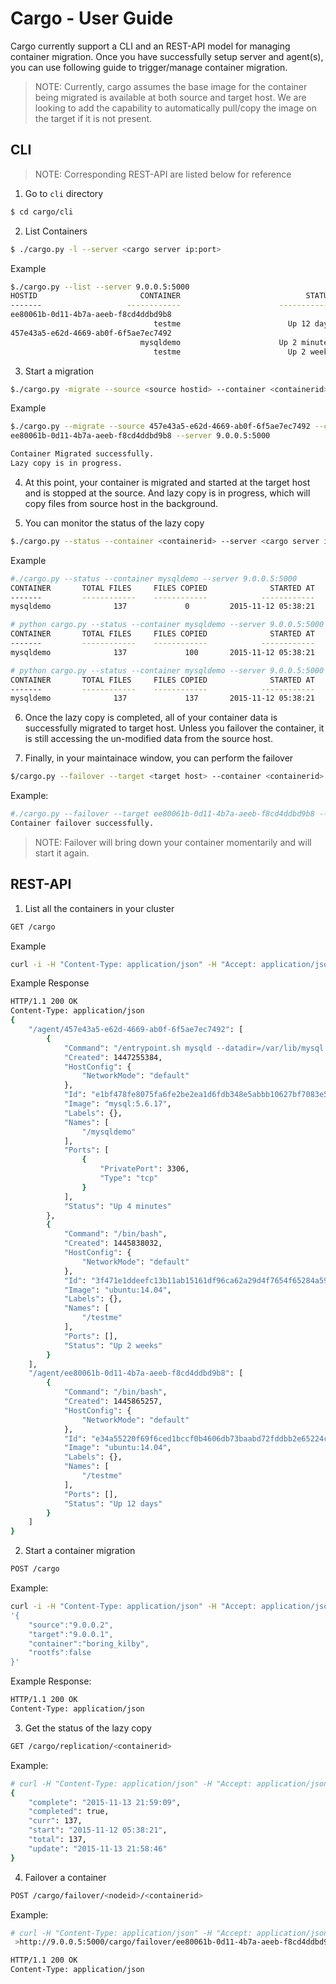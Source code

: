 Cargo - User Guide
==========================================

Cargo currently support a CLI and an REST-API model for managing container migration.
Once you have successfully setup server and agent(s), you can use following guide to 
trigger/manage container migration.

> NOTE: Currently, cargo assumes the base image for the container being migrated is 
available at both source and target host. We are looking to add the capability to 
automatically pull/copy the image on the target if it is not present.

CLI
-----------------------------------
> NOTE: Corresponding REST-API are listed below for reference

1) Go to `cli` directory
```bash
$ cd cargo/cli
```

2) List Containers
```bash
$ ./cargo.py -l --server <cargo server ip:port>
```

Example
```bash
$./cargo.py --list --server 9.0.0.5:5000
HOSTID                       CONTAINER                            STATUS
-------                   ------------                      ------------
ee80061b-0d11-4b7a-aeeb-f8cd4ddbd9b8
                                testme                        Up 12 days
457e43a5-e62d-4669-ab0f-6f5ae7ec7492
                             mysqldemo                      Up 2 minutes
                                testme                        Up 2 weeks

```

3) Start a migration
```bash
$./cargo.py -migrate --source <source hostid> --container <containerid> --target <target hostid> --server <cargo server ip:port>
```
Example
```bash
$./cargo.py --migrate --source 457e43a5-e62d-4669-ab0f-6f5ae7ec7492 --container mysqldemo --target
ee80061b-0d11-4b7a-aeeb-f8cd4ddbd9b8 --server 9.0.0.5:5000

Container Migrated successfully.
Lazy copy is in progress.

```

4) At this point, your container is migrated and started at the target host and is stopped at the source.
   And lazy copy is in progress, which will copy files from source host in the background.

5) You can monitor the status of the lazy copy 
```bash
$./cargo.py --status --container <containerid> --server <cargo server ip:port>
```

Example
```bash
#./cargo.py --status --container mysqldemo --server 9.0.0.5:5000
CONTAINER       TOTAL FILES     FILES COPIED              STARTED AT            LAST UPDATED            COMPLETED AT
-------         ------------    ------------            ------------            ------------            ------------
mysqldemo              137             0         2015-11-12 05:38:21     

# python cargo.py --status --container mysqldemo --server 9.0.0.5:5000
CONTAINER       TOTAL FILES     FILES COPIED              STARTED AT            LAST UPDATED            COMPLETED AT
-------         ------------    ------------            ------------            ------------            ------------
mysqldemo              137             100       2015-11-12 05:38:21     2015-11-12 05:39:15     

# python cargo.py --status --container mysqldemo --server 9.0.0.5:5000
CONTAINER       TOTAL FILES     FILES COPIED              STARTED AT            LAST UPDATED            COMPLETED AT
-------         ------------    ------------            ------------            ------------            ------------
mysqldemo              137             137       2015-11-12 05:38:21     2015-11-12 05:39:15     2015-11-12 05:39:37

```

6) Once the lazy copy is completed, all of your container data is successfully migrated to target host. 
   Unless you failover the container, it is still accessing the un-modified data from the source host.

7) Finally, in your maintainace window, you can perform the failover
```bash
$/cargo.py --failover --target <target host> --container <containerid> --server <cargo server ip:port>
```

Example:
```bash
#./cargo.py --failover --target ee80061b-0d11-4b7a-aeeb-f8cd4ddbd9b8 --container mysqldemo --server 9.0.0.5:5000
Container failover successfully.
```
> NOTE: Failover will bring down your container momentarily and will start it again.
 

REST-API
-----------------------------------------
1) List all the containers in your cluster

```bash
GET /cargo
```

Example
```bash
curl -i -H "Content-Type: application/json" -H "Accept: application/json" -X GET http://9.0.0.5:5000/cargo
```

Example Response
```bash
HTTP/1.1 200 OK
Content-Type: application/json
{
    "/agent/457e43a5-e62d-4669-ab0f-6f5ae7ec7492": [
        {
            "Command": "/entrypoint.sh mysqld --datadir=/var/lib/mysql --user=mysql",
            "Created": 1447255384,
            "HostConfig": {
                "NetworkMode": "default"
            },
            "Id": "e1bf478fe8075fa6fe2be2ea1d6fdb348e5abbb10627bf7083e521a2ab45c30e",
            "Image": "mysql:5.6.17",
            "Labels": {},
            "Names": [
                "/mysqldemo"
            ],
            "Ports": [
                {
                    "PrivatePort": 3306,
                    "Type": "tcp"
                }
            ],
            "Status": "Up 4 minutes"
        },
        {
            "Command": "/bin/bash",
            "Created": 1445838032,
            "HostConfig": {
                "NetworkMode": "default"
            },
            "Id": "3f471e1ddeefc13b11ab15161df96ca62a29d4f7654f65284a59e71702c8c43f",
            "Image": "ubuntu:14.04",
            "Labels": {},
            "Names": [
                "/testme"
            ],
            "Ports": [],
            "Status": "Up 2 weeks"
        }
    ],
    "/agent/ee80061b-0d11-4b7a-aeeb-f8cd4ddbd9b8": [
        {
            "Command": "/bin/bash",
            "Created": 1445865257,
            "HostConfig": {
                "NetworkMode": "default"
            },
            "Id": "e34a55220f69f6ced1bccf0b4606db73baabd72fddbb2e65224c9a06d6524c08",
            "Image": "ubuntu:14.04",
            "Labels": {},
            "Names": [
                "/testme"
            ],
            "Ports": [],
            "Status": "Up 12 days"
        }
    ]
}
```

2) Start a container migration

```bash
POST /cargo
```

Example:
```bash
curl -i -H "Content-Type: application/json" -H "Accept: application/json" -X POST http://9.0.0.5:5000/cargo -d 
'{
    "source":"9.0.0.2", 
    "target":"9.0.0.1", 
    "container":"boring_kilby", 
    "rootfs":false
}'
```

Example Response:
```bash
HTTP/1.1 200 OK
Content-Type: application/json
```

3) Get the status of the lazy copy
```bash
GET /cargo/replication/<containerid>
```

Example:
```bash
# curl -H "Content-Type: application/json" -H "Accept: application/json" -X GET http://9.0.0.5:5000/cargo/replication/mysqldemo | python -mjson.tool
{
    "complete": "2015-11-13 21:59:09",
    "completed": true,
    "curr": 137,
    "start": "2015-11-12 05:38:21",
    "total": 137,
    "update": "2015-11-13 21:58:46"
}

```

4) Failover a container
```bash
POST /cargo/failover/<nodeid>/<containerid>
```

Example:
```bash
# curl -H "Content-Type: application/json" -H "Accept: application/json" -X GET \
 >http://9.0.0.5:5000/cargo/failover/ee80061b-0d11-4b7a-aeeb-f8cd4ddbd9b8/mysqldemo | python -mjson.tool

HTTP/1.1 200 OK
Content-Type: application/json
```
